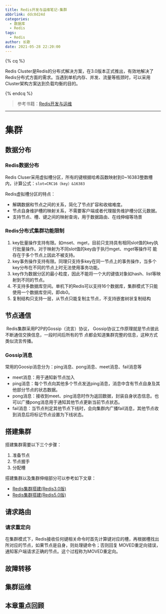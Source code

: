 ```yaml
---
title: Redis开发与运维笔记-集群
abbrlink: ddc0d24d
categories:
  - 数据库
  - Redis
tags:
  - Redis
author: 长歌
date: 2021-05-28 22:20:00
---
```




{% cq %}

Redis Cluster是Redis的分布式解决方案，在3.0版本正式推出，有效地解决了Redis分布式方面的需求。当遇到单机内存、并发、流量等瓶颈时，可以采用Cluster架构方案达到负载均衡的目的。

{% endcq %}

<!-- more -->



> 参考书籍：[Redis开发与运维](https://book.douban.com/subject/26971561/)

---



# 集群

## 数据分布



### Redis数据分布

Redis Cluser采用虚拟槽分区，所有的键根据哈希函数映射到0~16383整数槽内，计算公式：`slot=CRC16（key）&16383`

Redis虚拟槽分区的特点：
- 解耦数据和节点之间的关系，简化了节点扩容和收缩难度。 
- 节点自身维护槽的映射关系，不需要客户端或者代理服务维护槽分区元数据。 
- 支持节点、槽、键之间的映射查询，用于数据路由、在线伸缩等场景



### Redis分布式集群功能限制

1. key批量操作支持有限。如mset、mget，目前只支持具有相同slot值的key执行批量操作。对于映射为不同slot值的key由于执行mget、mget等操作可 能存在于多个节点上因此不被支持。
2. key事务操作支持有限。同理只支持多key在同一节点上的事务操作，当多个key分布在不同的节点上时无法使用事务功能。 
3. key作为数据分区的最小粒度，因此不能将一个大的键值对象如hash、list等映射到不同的节点。 
4. 不支持多数据库空间。单机下的Redis可以支持16个数据库，集群模式下只能使用一个数据库空间，即db0。 
5. 复制结构只支持一层，从节点只能复制主节点，不支持嵌套树状复制结构






## 节点通信

​	Redis集群采用P2P的Gossip（流言）协议， Gossip协议工作原理就是节点彼此不断通信交换信息，一段时间后所有的节 点都会知道集群完整的信息，这种方式类似流言传播。



### Gossip消息

常用的Goosip消息分为：ping消息、pong消息、meet消息、fail消息等

- meet消息：用于通知新节点加入
- ping消息：每个节点向其他多个节点发送ping消息，消息中含有节点自身及其他部分节点的状态数据。
- pong消息：接收到meet、ping消息时作为返回数据，封装自身状态信息。也可以广播pong消息用于通知其他节点更新当前节点状态。
- fail消息：当节点判定其他节点下线时，会向集群内广播fail消息，其他节点收到消息后将标记节点设置为下线状态。





## 搭建集群

搭建集群需要以下三个步骤：
1. 准备节点
2. 节点握手
3. 分配槽

搭建集群以及集群伸缩部分可以参考如下文章：
- [Redis集群搭建(Redis3.0版)](./778231993) 
- [Redis集群搭建(Redis5.0版)](./1044596185)




## 请求路由

### 请求重定向

在集群模式下，Redis接收任何键相关命令时首先计算键对应的槽，再根据槽找出所对应的节点，如果节点是自身，则处理键命令；否则回复 MOVED重定向错误，通知客户端请求正确的节点。这个过程称为MOVED重定向。







## 故障转移



## 集群运维



## 本章重点回顾





[^1]: 关于Gossip协议可参考[P2P 网络核心技术：Gossip 协议](https://zhuanlan.zhihu.com/p/41228196)

